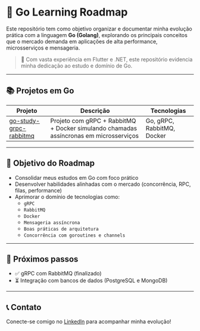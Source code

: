 # 🚀 Go Learning Roadmap

Este repositório tem como objetivo organizar e documentar minha evolução prática com a linguagem **Go (Golang)**, explorando os principais conceitos que o mercado demanda em aplicações de alta performance, microsserviços e mensageria.

> 💼 Com vasta experiência em Flutter e .NET, este repositório evidencia minha dedicação ao estudo e domínio de Go.

---

## 📚 Projetos em Go

| Projeto | Descrição | Tecnologias |
|--------|-----------|--------------|
| [go-study-grpc-rabbitmq](https://github.com/seuuser/go-study-grpc-rabbitmq) | Projeto com gRPC + RabbitMQ + Docker simulando chamadas assíncronas em microsserviços | Go, gRPC, RabbitMQ, Docker |


---

## 📌 Objetivo do Roadmap

- Consolidar meus estudos em Go com foco prático
- Desenvolver habilidades alinhadas com o mercado (concorrência, RPC, filas, performance)
- Aprimorar o domínio de tecnologias como:
  - `gRPC`
  - `RabbitMQ`
  - `Docker`
  - `Mensageria assíncrona`
  - `Boas práticas de arquitetura`
  - `Concorrência com goroutines e channels`

---

## 🧠 Próximos passos

- ✅ gRPC com RabbitMQ (finalizado)
- ⏳ Integração com bancos de dados (PostgreSQL e MongoDB)

---

## 📞 Contato

Conecte-se comigo no [LinkedIn](www.linkedin.com/in/atsato) para acompanhar minha evolução!

